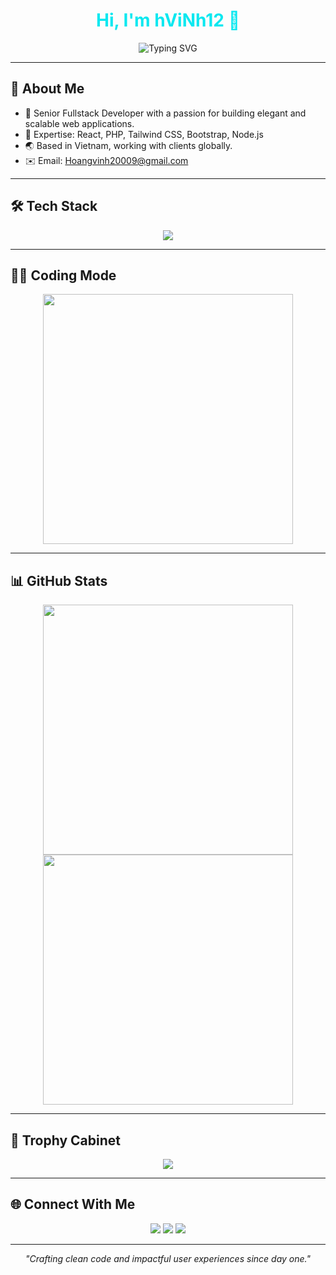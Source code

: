 <!-- MODERN & POLISHED README -->

<h1 align="center" style="color:#0AE8F0;">Hi, I'm hViNh12 👋</h1>

<p align="center">
  <img src="https://readme-typing-svg.demolab.com?font=Fira+Code&size=22&pause=1000&color=FF0000&width=435&lines=Senior+Fullstack+Developer+|+React+|+PHP+|+Tailwind+|+Bootstrap" alt="Typing SVG" />
</p>

---

## 🚀 About Me
- 💼 Senior Fullstack Developer with a passion for building elegant and scalable web applications.
- 🎯 Expertise: React, PHP, Tailwind CSS, Bootstrap, Node.js
- 🌏 Based in Vietnam, working with clients globally.
- ✉️ Email: Hoangvinh20009@gmail.com 

---

## 🛠️ Tech Stack
<p align="center">
  <img src="https://skillicons.dev/icons?i=react,tailwind,php,bootstrap,js,ts,html,css,git,github,vscode,linux,docker,nodejs" />
</p>

---

## 👨‍💻 Coding Mode
<p align="center">
  <img src="https://media.giphy.com/media/qgQUggAC3Pfv687qPC/giphy.gif" width="400"/>
</p>

---

## 📊 GitHub Stats
<p align="center">
  <img src="https://github-readme-stats.vercel.app/api?username=hViNh12&show_icons=true&theme=radical&hide_border=false&border_radius=10&custom_title=GitHub+Stats" width="400" />
  <img src="https://github-readme-streak-stats.herokuapp.com?user=hViNh12&theme=radical&hide_border=false&border_radius=10" width="400" />
</p>

---

## 🌟 Trophy Cabinet
<p align="center">
  <img src="https://github-profile-trophy.vercel.app/?username=hViNh12&theme=onedark&no-frame=true&column=6&margin-w=10" />
</p>

---

## 🌐 Connect With Me
<p align="center">
  <a href="https://www.linkedin.com/in/ho%C3%A0ng-vinh-177819344/"><img src="https://img.shields.io/badge/LinkedIn-0077B5?style=for-the-badge&logo=linkedin&logoColor=white"/></a>
  <a href="mailto:Hoangvinh20009@gmail.com"><img src="https://img.shields.io/badge/Email-D14836?style=for-the-badge&logo=gmail&logoColor=white"/></a>
  <a href="https://github.com/hViNh12"><img src="https://img.shields.io/badge/GitHub-181717?style=for-the-badge&logo=github&logoColor=white"/></a>
</p>

---

<p align="center"><i>"Crafting clean code and impactful user experiences since day one."</i></p>
